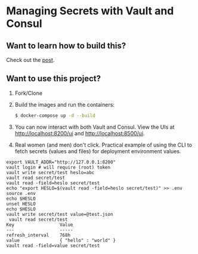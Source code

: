 # Managing Secrets with Vault and Consul

## Want to learn how to build this?

Check out the [post](https://testdriven.io/managing-secrets-with-vault-and-consul).

## Want to use this project?

1. Fork/Clone

1. Build the images and run the containers:

    ```sh
    $ docker-compose up -d --build
    ```

1. You can now interact with both Vault and Consul. View the UIs at [http://localhost:8200/ui](http://localhost:8200/ui) and [http://localhost:8500/ui](http://localhost:8500/ui).

1. Real women (and men) don't click. Practical example of using the CLI to fetch secrets (values and files) for deployment environment values.

```
export VAULT_ADDR="http://127.0.0.1:8200"
vault login # will require (root) token
vault write secret/test heslo=abc
vault read secret/test
vault read -field=heslo secret/test
echo "export HESLO=$(vault read -field=heslo secret/test)" >> .env
source .env
echo $HESLO
unset HESLO
echo $HESLO
vault write secret/test value=@test.json
 vault read secret/test 
Key                 Value
---                 -----
refresh_interval    768h
value               { "hello" : "world" }
vault read -field=value secret/test
```
